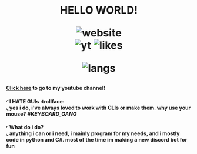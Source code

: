 <p>

<h1 align=center class="gay">HELLO WORLD!

![website](https://img.shields.io/badge/Welcome%20to%20my%20github%20Page-%3BP-blueviolet)     
  ![yt](https://img.shields.io/youtube/channel/subscribers/UCtKmde2CFznnRa14BgvZcKw?label=Youtube%20Subs&logoColor=blueviolet&style=social) ![likes](https://img.shields.io/youtube/channel/views/UCtKmde2CFznnRa14BgvZcKw?logoColor=blueviolet&style=social) 
  
![langs](https://img.shields.io/badge/Languages-Python%20%7C%20Java%20%7C%20C%23%20%7C%20C%20%7C%20Source-orange)
</h1>
</p>

**[Click here](https://www.youtube.com/UCtKmde2CFznnRa14BgvZcKw) to go to my youtube channel!**

#### ◜ I HATE GUIs :trollface:<br>◟ yes i do, i've always loved to work with CLIs or make them. why use your mouse? ***#KEYBOARD_GANG***


#### ◜ What do i do?<br>◟ anything i can or i need, i mainly program for my needs, and i mostly code in python and C#. most of the time im making a new discord bot for fun

